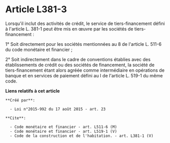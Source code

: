 # Article L381-3

Lorsqu'il inclut des activités de crédit, le service de tiers-financement défini à l'article L. 381-1 peut être mis en œuvre
par les sociétés de tiers-financement : 

1° Soit directement pour les sociétés mentionnées au 8 de l'article L. 511-6 du code monétaire et financier ; 

2° Soit indirectement dans le cadre de conventions établies avec des établissements de crédit ou des sociétés de financement,
la société de tiers-financement étant alors agréée comme intermédiaire en opérations de banque et en services de paiement
défini au I de l'article L. 519-1 du même code.

**Liens relatifs à cet article**

	**Créé par**:

	  - Loi n°2015-992 du 17 août 2015 - art. 23

	**Cite**:

	  - Code monétaire et financier - art. L511-6 (M)
	  - Code monétaire et financier - art. L519-1 (V)
	  - Code de la construction et de l'habitation. - art. L381-1 (V)
